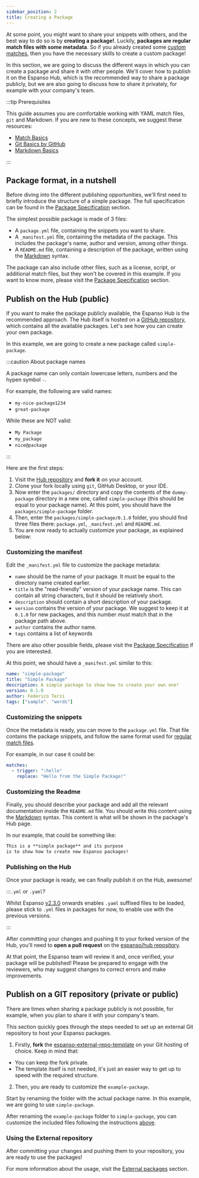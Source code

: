 ```yaml
---
sidebar_position: 2
title: Creating a Package
---
```

At some point, you might want to share your snippets with others, and the best way to do so is by **creating a package!**.
Luckily, **packages are regular match files with some metadata**.
So if you already created some [custom matches](../../matches/basics), then you have the necessary skills to create a custom package!

In this section, we are going to discuss the different ways in which you can create a package and share it with other people.
We'll cover how to publish it on the Espanso Hub, which is the recommended way to share a package publicly, but we are also going to discuss how to share it privately, for example with your company's team.

:::tip Prerequisites

This guide assumes you are comfortable working with YAML match files,
`git` and Markdown.
If you are new to these concepts, we suggest these resources:
* [Match Basics](../../matches/basics)
* [Git Basics by GitHub](https://docs.github.com/en/get-started/quickstart/hello-world)
* [Markdown Basics](https://programminghistorian.org/en/lessons/getting-started-with-markdown)

:::

## Package format, in a nutshell

Before diving into the different publishing opportunities,
we'll first need to briefly introduce the structure of a simple package.
The full specification can be found in the [Package Specification](../package-specification)
section.

The simplest possible package is made of 3 files:

* A `package.yml` file, containing the snippets you want to share.
* A `_manifest.yml` file, containing the metadata of the package.
This includes the package's name, author and version, among other things.
* A `README.md` file, containing a description of the package, written using the [Markdown](https://en.wikipedia.org/wiki/Markdown) syntax.

The package can also include other files, such as a license, script, or additional match files, but they won't be covered in this example.
If you want to know more, please visit the [Package Specification](../package-specification) section.

## Publish on the Hub (public)

If you want to make the package publicly available, the
Espanso Hub is the recommended approach.
The Hub itself is hosted on a [GitHub repository](https://github.com/espanso/hub), which contains all the available packages.
Let's see how you can create your own package.

In this example, we are going to create a new package called `simple-package`.

:::caution About package names

A package name can only contain lowercase letters, numbers and the hypen symbol `-`.

For example, the following are valid names:

* `my-nice-package1234`
* `great-package`

While these are NOT valid:

* `My Package`
* `my_package`
* `nice@package`

:::

Here are the first steps:

1. Visit the [Hub repository](https://github.com/espanso/hub) and **fork it** on your account.
2. Clone your fork locally using `git`, GitHub Desktop, or your IDE.
3. Now enter the `packages/` directory and copy the contents of the `dummy-package` directory in a new one, called `simple-package` (this should be equal to your package name).
At this point, you should have the `packages/simple-package` folder.
4. Then, enter the `packages/simple-package/0.1.0` folder, you should find three files there:
`package.yml`, `_manifest.yml` and `README.md`.
5. You are now ready to actually customize your package, as explained below:

### Customizing the manifest 

Edit the `_manifest.yml` file to customize the package metadata:
  * `name` should be the name of your package. It must be equal to the directory name created earlier.
  * `title` is the "read-friendly" version of your package name. 
  This can contain all string characters, but it should be relatively short.
  * `description` should contain a short description of your package.
  * `version` contains the version of your package. We suggest to keep it at `0.1.0` for new packages, and this number *must* match that in the package path above.
  * `author` contains the author name.
  * `tags` contains a list of keywords

There are also other possible fields, please visit the [Package Specification](../package-specification)
if you are interested.

At this point, we should have a `_manifest.yml` similar to this:

```yaml title="_manifest.yml"
name: "simple-package"
title: "Simple Package"
description: A simple package to show how to create your own one!
version: 0.1.0
author: Federico Terzi
tags: ["sample". "words"]
```

### Customizing the snippets

Once the metadata is ready, you can move to the `package.yml` file.
That file contains the package snippets, and follow the same  format used for [regular match files](../../matches/basics).

For example, in our case it could be:

```yaml title="package.yml"
matches:
  - trigger: ":hello"
    replace: "Hello from the Simple Package!"
```

### Customizing the Readme

Finally, you should describe your package and add all the relevant documentation inside the `README.md` file.
You should write this content using the [Markdown](https://en.wikipedia.org/wiki/Markdown) syntax.
This content is what will be shown in the package's Hub page.

In our example, that could be something like:

```md title="README.md"
This is a **simple package** and its purpose
is to show how to create new Espanso packages!
```

### Publishing on the Hub

Once your package is ready, we can finally publish it on the Hub, awesome!

:::`.yml` or `.yaml`?

Whilst Espanso  [v2.3.0](https://github.com/espanso/espanso/releases/tag/v2.3.0) onwards enables `.yaml` suffixed files to be loaded, please stick to `.yml`  files in packages for now, to enable use with the previous versions.

:::

After committing your changes and pushing it to your forked version of the Hub, you'll need to **open a pull request** on the [espanso/hub repository](https://github.com/espanso/hub).


At that point, the Espanso team will review it and, once verified, your package will be published! Please be prepared to engage with the reviewers, who may suggest changes to correct errors and make improvements.

## Publish on a GIT repository (private or public) 

There are times when sharing a package publicly is not possible, for example, when you plan to share it with your company's team.

This section quickly goes through the steps needed to set up an external Git repository to host your Espanso packages.

1. Firstly, **fork** the [espanso-external-repo-template](https://github.com/espanso/espanso-external-repo-template)
on your Git hosting of choice. Keep in mind that:
  * You can keep the fork private.
  * The template itself is not needed, it's just an easier way to get up to speed with the required structure.
2. Then, you are ready to customize the `example-package`.

Start by renaming the folder with the actual package name. 
In this example, we are going to use `simple-package`.

After renaming the `example-package` folder to `simple-package`, you can customize the included files following the instructions [above](#customizing-the-manifest).

### Using the External repository

After committing your changes and pushing them to your repository, you are ready to use the packages!

For more information about the usage, visit the [External packages](../external-packages/#git-repositories-1) section.
